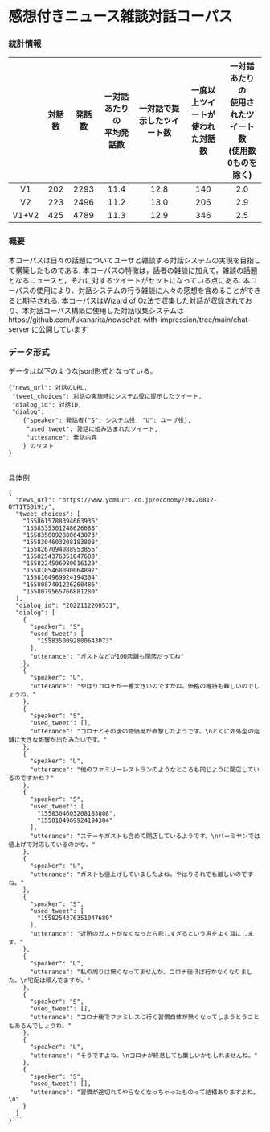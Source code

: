 # 感想付きニュース雑談対話コーパス

### 統計情報
| |対話数|発話数|一対話あたりの<br>平均発話数| 一対話で提示したツイート数|一度以上ツイートが<br>使われた対話数|一対話あたりの<br>使用されたツイート数<br>(使用数0ものを除く)|
| :----: | :----: | :----: | :----: | :----: | :-----: | :----:|
|V1|202|2293|11.4|12.8|140|2.0|
|V2|223|2496|11.2|13.0|206|2.9|
|V1+V2|425|4789|11.3|12.9|346|2.5|


### 概要
本コーパスは日々の話題についてユーザと雑談する対話システムの実現を目指して構築したものである.
本コーパスの特徴は，話者の雑談に加えて，雑談の話題となるニュースと，それに対するツイートがセットになっている点にある.
本コーパスの使用により、対話システムの行う雑談に人々の感想を含めることができると期待される.
本コーパスはWizard of Oz法で収集した対話が収録されており、本対話コーパス構築に使用した対話収集システムはhttps://github.com/fukanarita/newschat-with-impression/tree/main/chat-server に公開しています

### データ形式
データは以下のようなjsonl形式となっている。<br>
```
{"news_url": 対話のURL,
 "tweet_choices": 対話の実施時にシステム役に提示したツイート,
 "dialog_id": 対話ID, 
 "dialog":
    {"speaker": 発話者("S": システム役, "U": ユーザ役),
     "used_tweet": 発話に組み込まれたツイート,
     "utterance": 発話内容
    } のリスト
}
```
<br>
具体例

```
{
  "news_url": "https://www.yomiuri.co.jp/economy/20220812-OYT1T50191/",
  "tweet_choices": [
    "1558615788394663936",
    "1558535301248626688",
    "1558350092800643073",
    "1558304603208183808",
    "1558267094088953856",
    "1558254376351047680",
    "1558224506980016129",
    "1558105468090064897",
    "1558104969924194304",
    "1558087401226260486",
    "1558079565766881280"
  ],
  "dialog_id": "2022112200531",
  "dialog": [
    {
      "speaker": "S",
      "used_tweet": [
        "1558350092800643073"
      ],
      "utterance": "ガストなどが100店舗も閉店だってね"
    },
    {
      "speaker": "U",
      "utterance": "やはりコロナが一番大きいのですかね。価格の維持も難しいのでしょうね。"
    },
    {
      "speaker": "S",
      "used_tweet": [],
      "utterance": "コロナとその後の物価高が直撃したようです。\nとくに郊外型の店舗に大きな影響が出たみたいです。"
    },
    {
      "speaker": "U",
      "utterance": "他のファミリーレストランのようなところも同じように閉店しているのですかね？"
    },
    {
      "speaker": "S",
      "used_tweet": [
        "1558304603208183808",
        "1558104969924194304"
      ],
      "utterance": "ステーキガストも含めて閉店しているようです。\nバーミヤンでは値上げで対応しているのかな。"
    },
    {
      "speaker": "U",
      "utterance": "ガストも値上げしていましたよね。やはりそれでも厳しいのですね。"
    },
    {
      "speaker": "S",
      "used_tweet": [
        "1558254376351047680"
      ],
      "utterance": "近所のガストがなくなったら悲しすぎるという声をよく耳にします。"
    },
    {
      "speaker": "U",
      "utterance": "私の周りは無くなってませんが、コロナ後ほぼ行かなくなりました。\n宅配は頼んでますが。"
    },
    {
      "speaker": "S",
      "used_tweet": [],
      "utterance": "コロナ後でファミレスに行く習慣自体が無くなってしまうとうこともあるんでしょうね。"
    },
    {
      "speaker": "U",
      "utterance": "そうですよね。\nコロナが終息しても厳しいかもしれませんね。"
    },
    {
      "speaker": "S",
      "used_tweet": [],
      "utterance": "習慣が途切れてやらなくなっちゃったものって結構ありますよね。\n"
    }
  ]
}```


